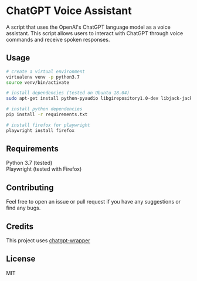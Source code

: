 # ChatGPT Voice Assistant

A script that uses the OpenAI's ChatGPT language model as a voice assistant. This script allows users to interact with ChatGPT through voice commands and receive spoken responses.

## Usage
```bash
# create a virtual environment
virtualenv venv -p python3.7
source venv/bin/activate

# install dependencies (tested on Ubuntu 18.04)
sudo apt-get install python-pyaudio libgirepository1.0-dev libjack-jackd2-dev portaudio19-dev

# install python dependencies
pip install -r requirements.txt

# install firefox for playwright
playwright install firefox
```

## Requirements

Python 3.7 (tested)  
Playwright (tested with Firefox)

## Contributing

Feel free to open an issue or pull request if you have any suggestions or find any bugs.

## Credits

This project uses [chatgpt-wrapper](github.com/mmabrouk/chatgpt-wrapper)

## License

MIT
